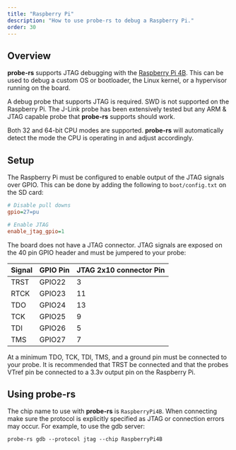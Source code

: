 ```yaml
---
title: "Raspberry Pi"
description: "How to use probe-rs to debug a Raspberry Pi."
order: 30
---
```


## Overview

**probe-rs** supports JTAG debugging with the [Raspberry Pi 4B](https://www.raspberrypi.com/products/raspberry-pi-4-model-b/).  This can be used to debug a custom OS or bootloader, the Linux kernel, or a hypervisor running on the board.

A debug probe that supports JTAG is required.  SWD is not supported on the Raspberry Pi.  The J-Link probe has been extensively tested but any ARM & JTAG capable probe that **probe-rs** supports should work.

Both 32 and 64-bit CPU modes are supported.  **probe-rs** will automatically detect the mode the CPU is operating in and adjust accordingly.

## Setup

The Raspberry Pi must be configured to enable output of the JTAG signals over GPIO.  This can be done by adding the following to `boot/config.txt` on the SD card:

```ini
# Disable pull downs
gpio=27=pu

# Enable JTAG
enable_jtag_gpio=1
```

The board does not have a JTAG connector.  JTAG signals are exposed on the 40 pin GPIO header and must be jumpered to your probe:

| Signal | GPIO Pin | JTAG 2x10 connector Pin |
|--------|----------|-------------------------|
| TRST   | GPIO22   | 3                       |
| RTCK   | GPIO23   | 11                      |
| TDO    | GPIO24   | 13                      |
| TCK    | GPIO25   | 9                       |
| TDI    | GPIO26   | 5                       |
| TMS    | GPIO27   | 7                       |

At a minimum TDO, TCK, TDI, TMS, and a ground pin must be connected to your probe.  It is recommended that TRST be connected and that the probes VTref pin be connected to a 3.3v output pin on the Raspberry Pi.

## Using probe-rs

The chip name to use with **probe-rs** is `RaspberryPi4B`.  When connecting make sure the protocol is explicitly specified as JTAG or connection errors may occur.  For example, to use the gdb server:

`probe-rs gdb --protocol jtag --chip RaspberryPi4B`

